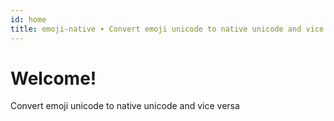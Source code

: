 ```yaml
---
id: home
title: emoji-native ∙ Convert emoji unicode to native unicode and vice versa
---
```


# Welcome!

Convert emoji unicode to native unicode and vice versa

